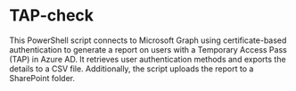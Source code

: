 # TAP-check
This PowerShell script connects to Microsoft Graph using certificate-based authentication to generate a report on users with a Temporary Access Pass (TAP) in Azure AD. It retrieves user authentication methods and exports the details to a CSV file. Additionally, the script uploads the report to a SharePoint folder.
